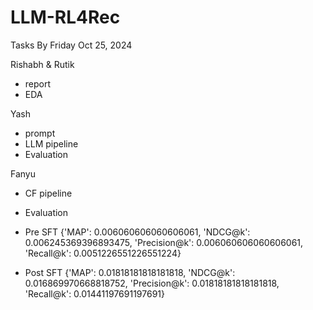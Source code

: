 # LLM-RL4Rec

Tasks By Friday Oct 25, 2024

Rishabh & Rutik 
- report 
- EDA

Yash 
- prompt
- LLM pipeline 
- Evaluation

Fanyu
- CF pipeline 
- Evaluation

- Pre SFT
 {'MAP': 0.006060606060606061,
 'NDCG@k': 0.006245369396893475,
 'Precision@k': 0.006060606060606061,
 'Recall@k': 0.0051226551226551224}

- Post SFT
{'MAP': 0.01818181818181818,
 'NDCG@k': 0.016869970668818752,
 'Precision@k': 0.01818181818181818,
 'Recall@k': 0.01441197691197691}
